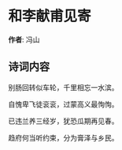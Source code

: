 # 和李献甫见寄

**作者**: 冯山

## 诗词内容

别肠回转似车轮，千里相忘一水滨。

自愧卑飞徒衮衮，过蒙高义最恂恂。

已违兰养三经岁，犹恐瓜期再见春。

趋府何当听约束，分为膏泽与乡民。

